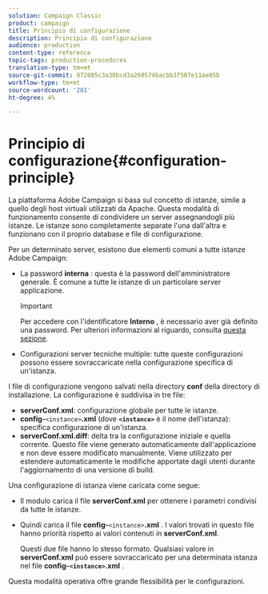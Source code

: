 ```yaml
---
solution: Campaign Classic
product: campaign
title: Principio di configurazione
description: Principio di configurazione
audience: production
content-type: reference
topic-tags: production-procedures
translation-type: tm+mt
source-git-commit: 972885c3a38bcd3a260574bacbb3f507e11ae05b
workflow-type: tm+mt
source-wordcount: '281'
ht-degree: 4%

---
```



# Principio di configurazione{#configuration-principle}

La piattaforma Adobe Campaign  si basa sul concetto di istanze, simile a quello degli host virtuali utilizzati da Apache. Questa modalità di funzionamento consente di condividere un server assegnandogli più istanze. Le istanze sono completamente separate l&#39;una dall&#39;altra e funzionano con il proprio database e file di configurazione.

Per un determinato server, esistono due elementi comuni a tutte  istanze Adobe Campaign:

* La password **interna** : questa è la password dell&#39;amministratore generale. È comune a tutte le istanze di un particolare server applicazione.

   >[!IMPORTANT]
   >
   >Per accedere con l&#39;identificatore **Interno** , è necessario aver già definito una password. Per ulteriori informazioni al riguardo, consulta [questa sezione](../../installation/using/campaign-server-configuration.md#internal-identifier).

* Configurazioni server tecniche multiple: tutte queste configurazioni possono essere sovraccaricate nella configurazione specifica di un&#39;istanza.

I file di configurazione vengono salvati nella directory **conf** della directory di installazione. La configurazione è suddivisa in tre file:

* **serverConf.xml**: configurazione globale per tutte le istanze.
* **config-**`<instance>`**.xml** (dove **`<instance>`** è il nome dell&#39;istanza): specifica configurazione di un&#39;istanza.
* **serverConf.xml.diff**: delta tra la configurazione iniziale e quella corrente. Questo file viene generato automaticamente dall&#39;applicazione e non deve essere modificato manualmente. Viene utilizzato per estendere automaticamente le modifiche apportate dagli utenti durante l&#39;aggiornamento di una versione di build.

Una configurazione di istanza viene caricata come segue:

* Il modulo carica il file **serverConf.xml** per ottenere i parametri condivisi da tutte le istanze.
* Quindi carica il file **config-**`<instance>`**.xml** . I valori trovati in questo file hanno priorità rispetto ai valori contenuti in **serverConf.xml**.

   Questi due file hanno lo stesso formato. Qualsiasi valore in **serverConf.xml** può essere sovraccaricato per una determinata istanza nel file **config-`<instance>`.xml** .

Questa modalità operativa offre grande flessibilità per le configurazioni.
